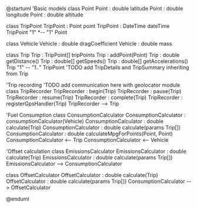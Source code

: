 @startuml
'Basic models
class Point
Point : double latitude
Point : double longitude
Point : double altitude

class TripPoint
TripPoint : Point point
TripPoint : DateTime dateTime
TripPoint "1" *-- "1" Point

class Vehicle
Vehicle : double dragCoefficient
Vehicle : double mass

class Trip
Trip : TripPoint[] tripPoints
Trip : addPoint(Point)
Trip : double getDistance()
Trip : double[] getSpeeds()
Trip : double[] getAccelerations()
Trip "1" *-- "1..*" TripPoint
'TODO add TripDetails and TripSummary inheriting from Trip

'Trip recording
'TODO add communication here with geolocator module
class TripRecorder
TripRecorder : begin(Trip)
TripRecorder : pause(Trip)
TripRecorder : resume(Trip)
TripRecorder : complete(Trip)
TripRecorder : registerGpsHandler(Trip)
TripRecorder --> Trip

'Fuel Consumption
class ConsumptionCalculator
ConsumptionCalculator : consumptionCalculator(Vehicle)
ConsumptionCalculator : double calculate(Trip)
ConsumptionCalculator : double calculate(params Trip[])
ConsumptionCalculator : double calculateMpgForPoints(Point, Point)
ConsumptionCalculator <-- Trip
ConsumptionCalculator <-- Vehicle

'Offset calculation
class EmissionsCalculator
EmissionsCalculator : double calculate(Trip)
EmissionsCalculator : double calculate(params Trip[])
EmissionsCalculator --> ConsumptionCalculator

class OffsetCalculator
OffsetCalculator : double calculate(Trip)
OffsetCalculator : double calculate(params Trip[])
ConsumptionCalculator --> OffsetCalculator

@enduml